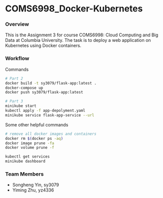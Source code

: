 # COMS6998_Docker-Kubernetes

### Overview

This is the Assignment 3 for course COMS6998: Cloud Computing and Big Data at Columbia University.
The task is to deploy a web application on Kubernetes using Docker containers.

### Workflow

Commands

```bash
# Part 2
docker build -t sy3079/flask-app:latest .
docker-compose up
docker push sy3079/flask-app:latest

# Part 3
minikube start
kubectl apply -f app-depolyment.yaml
minikube service flask-app-service --url
```

Some other helpful commands

```bash
# remove all docker images and containers
docker rm $(docker ps -aq)
docker image prune -fa
docker volume prune -f

kubectl get services
minikube dashboard
```

### Team Members

- Songheng Yin, sy3079
- Yiming Zhu, yz4336
